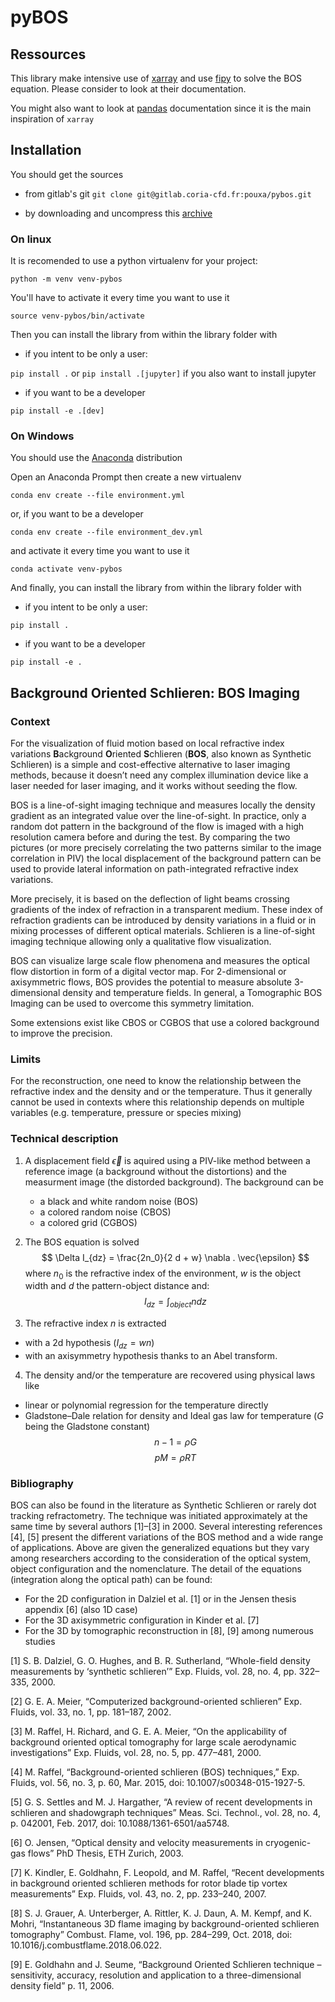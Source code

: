 # pyBOS

## Ressources

This library make intensive use of [xarray](https://xarray.pydata.org/en/stable/)
and use [fipy](https://www.ctcms.nist.gov/fipy/) to solve the BOS equation.
Please consider to look at their documentation.

You might also want to look at [pandas](https://pandas.pydata.org/docs/user_guide/index.html#user-guide)
documentation since it is the main inspiration of `xarray`

## Installation

You should get the sources

* from gitlab's git
`git clone git@gitlab.coria-cfd.fr:pouxa/pybos.git`

* by downloading and uncompress this [archive](https://gitlab.coria-cfd.fr/pouxa/pybos/-/archive/main/pybos-main.zip)


### On linux

It is recomended to use a python virtualenv for your project:

`python -m venv venv-pybos`

You'll have to activate it every time you want to use it

`source venv-pybos/bin/activate`

Then you can install the library from within the library folder with

* if you intent to be only a user:

`pip install .` or `pip install .[jupyter]` if you also want to install jupyter

* if you want to be a developer

`pip install -e .[dev]`

### On Windows

You should use the [Anaconda](https://anaconda.org/) distribution

Open an Anaconda Prompt then create a new virtualenv

`conda env create --file environment.yml`

or, if you want to be a developer

`conda env create --file environment_dev.yml`

and activate it every time you want to use it

`conda activate venv-pybos`

And finally, you can install the library from within the library folder with

* if you intent to be only a user:

`pip install .`

* if you want to be a developer

`pip install -e .`

## **B**ackground **O**riented **S**chlieren: BOS Imaging

### Context 

For the visualization of fluid motion based on local refractive index variations **B**ackground **O**riented **S**chlieren (**BOS**, also known as Synthetic Schlieren) is a simple and cost-effective alternative to laser imaging methods, because it doesn’t need any complex illumination device like a laser needed for laser imaging, and it works without seeding the flow.

BOS is a line-of-sight imaging technique and measures locally the density gradient as an integrated value over the line-of-sight. In practice, only a random dot pattern in the background of the flow is imaged with a high resolution camera before and during the test. By comparing the two pictures (or more precisely correlating the two patterns similar to the image correlation in PIV) the local displacement of the background pattern can be used to provide lateral information on path-integrated refractive index variations.

More precisely, it is based on the deflection of light beams crossing gradients of the index of refraction in a transparent medium. These index of refraction gradients can be introduced by density variations in a fluid or in mixing processes of different optical materials. Schlieren is a line-of-sight imaging technique allowing only a qualitative flow visualization.

BOS can visualize large scale flow phenomena and measures the optical flow distortion in form of a digital vector map. For 2-dimensional or axisymmetric flows, BOS provides the potential to measure absolute 3-dimensional density and temperature fields. In general, a Tomographic BOS Imaging can be used to overcome this symmetry limitation.

Some extensions exist like CBOS or CGBOS that use a colored background to improve the precision.

### Limits

For the reconstruction, one need to know the relationship between the refractive index and the density and or the temperature. Thus it generally cannot be used in contexts where this relationship depends on multiple variables (e.g. temperature, pressure or species mixing)

### Technical description

1. A displacement field $\vec{\epsilon}$ is aquired using a PIV-like method between a reference image (a background without the distortions) and the measurment image (the distorded background). The background can be
   * a black and white random noise (BOS)
   * a colored random noise (CBOS)
   * a colored grid (CGBOS)

2. The BOS equation is solved
$$ \Delta I_{dz} = \frac{2n_0}{2 d + w} \nabla . \vec{\epsilon} $$
where $n_0$ is the refractive index of the environment, $w$ is the object width and $d$ the pattern-object distance and:
$$I_{dz} = \int_{object} n dz $$

3. The refractive index $n$ is extracted
* with a 2d hypothesis ($I_{dz} = wn$)
* with an axisymmetry hypothesis thanks to an Abel transform.

4. The density and/or the temperature are recovered using physical laws like
 * linear or polynomial regression for the temperature directly
 * Gladstone–Dale relation for density and Ideal gas law for temperature ($G$ being the Gladstone constant)
 $$ n-1 = \rho G $$
 $$ p M = \rho RT $$


### Bibliography

BOS can also be found in the literature as Synthetic Schlieren or rarely dot tracking refractometry. The technique was initiated approximately at the same time by several authors [1]–[3] in 2000.
Several interesting references [4], [5] present the different variations of the BOS method and a wide range of applications.
Above are given the generalized equations but they vary among researchers according to the consideration of the optical system, object configuration and the nomenclature. The detail of the equations (integration along the optical path) can be found:
  *	For the 2D configuration in Dalziel et al. [1] or in the Jensen thesis appendix [6] (also 1D case)
  *	For the 3D axisymmetric configuration in Kinder et al. [7]
  *	For the 3D by tomographic reconstruction in [8], [9] among numerous studies

[1] S. B. Dalziel, G. O. Hughes, and B. R. Sutherland, “Whole-field density measurements by ‘synthetic schlieren’” Exp. Fluids, vol. 28, no. 4, pp. 322–335, 2000.

[2] G. E. A. Meier, “Computerized background-oriented schlieren” Exp. Fluids, vol. 33, no. 1, pp. 181–187, 2002.

[3] M. Raffel, H. Richard, and G. E. A. Meier, “On the applicability of background oriented optical tomography for large scale aerodynamic investigations” Exp. Fluids, vol. 28, no. 5, pp. 477–481, 2000.

[4]	M. Raffel, “Background-oriented schlieren (BOS) techniques,” Exp. Fluids, vol. 56, no. 3, p. 60, Mar. 2015, doi: 10.1007/s00348-015-1927-5.

[5]	G. S. Settles and M. J. Hargather, “A review of recent developments in schlieren and shadowgraph techniques” Meas. Sci. Technol., vol. 28, no. 4, p. 042001, Feb. 2017, doi: 10.1088/1361-6501/aa5748.

[6]	O. Jensen, “Optical density and velocity measurements in cryogenic-gas flows” PhD Thesis, ETH Zurich, 2003.

[7]	K. Kindler, E. Goldhahn, F. Leopold, and M. Raffel, “Recent developments in background oriented schlieren methods for rotor blade tip vortex measurements” Exp. Fluids, vol. 43, no. 2, pp. 233–240, 2007.

[8]	S. J. Grauer, A. Unterberger, A. Rittler, K. J. Daun, A. M. Kempf, and K. Mohri, “Instantaneous 3D flame imaging by background-oriented schlieren tomography” Combust. Flame, vol. 196, pp. 284–299, Oct. 2018, doi: 10.1016/j.combustflame.2018.06.022.

[9]	E. Goldhahn and J. Seume, “Background Oriented Schlieren technique – sensitivity, accuracy, resolution and application to a three-dimensional density field” p. 11, 2006.


